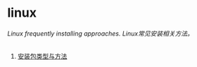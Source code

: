 # linux
###### Linux frequently installing approaches.&nbsp;Linux常见安装相关方法。

1.	[安装包类型与方法](https://github.com/LittleChell/linux/tree/master/docs/string/stringReplace.md)
